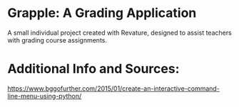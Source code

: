 # Grapple: A Grading Application
A small individual project created with Revature, designed to assist teachers with grading course assignments.

# Additional Info and Sources:
https://www.bggofurther.com/2015/01/create-an-interactive-command-line-menu-using-python/
